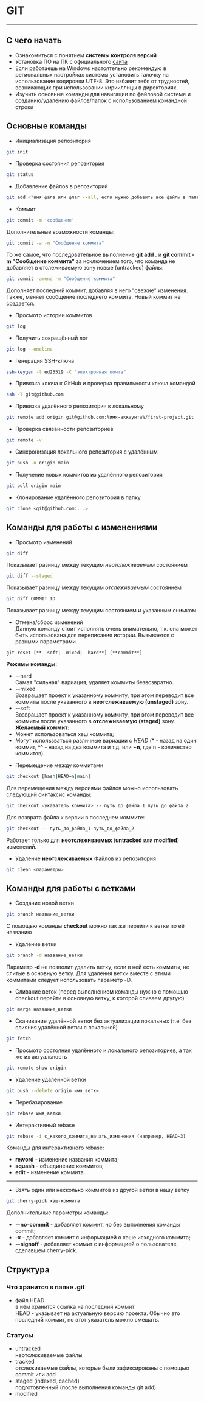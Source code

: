 # GIT
---
## С чего начать  
* Ознакомиться с понятием **системы контроля версий**  
* Установка ПО на ПК с официального [сайта](https://git-scm.com/downloads)  
* Если работаешь на Windows настоятельно рекомендую в региональных настройках системы установить галочку на использование кодировки UTF-8. Это избавит тебя от трудностей, возникающих при использовании кирииллицы в директориях.  
* Изучить основные команды для навигации по файловой системе и созданию/удалению файлов/папок с использованием командной строки  
## Основные команды  
- Инициализация репозитория  
```bash
git init
```
- Проверка состояния репозитория  
```bash
git status
```
- Добавление файлов в репозиторий  
```bash
git add <*имя фала или флаг --all, если нужно добавить все файлы в папке*>
```
- Коммит  
```bash
git commit -m 'сообщение'
```
Дополнительные возможности команды:  
```bash
git commit -a -m "Сообщение коммита"
```
То же самое, что последовательное выполнение **git add .** и **git commit -m "Сообщение коммита"** за исключением того, что команда не добавляет в отслеживаемую зону новые (untracked) файлы.  
```bash
git commit -amend -m "Сообщение коммита"
```
Дополняет последний коммит, добавляя в него "свежие" изменения. Также, меняет сообщение последнего коммита. Новый коммит не создается.  
- Просмотр истории коммитов  
```bash
git log
```
- Получить сокращённый лог
```bash
git log --oneline
```
- Генерация SSH-ключа  
```bash
ssh-keygen -t ed25519 -C "электронная почта"
```
- Привязка ключа к GitHub и проверка правильности ключа командой  
```bash
ssh -T git@github.com
```
- Привязка удалённого репозитория к локальному  
```bash
git remote add origin git@github.com:%имя-аккаунта%/first-project.git
```
- Проверка связанности репозиториев  
```bash
git remote -v
```
- Синхронизация локального репозитория с удалённым  
```bash
git push -u origin main
```
- Получение новых коммитов из удалённого репозитория  
```bash
git pull origin main
```
- Клонирование удалённого репозитория в папку
```bash
git clone <git@github.com:...>
```
## Команды для работы с изменениями  
- Просмотр изменений  
```bash
git diff
```
Показывает разницу между текущим *неотслеживаемым* состоянием  
```bash
git diff --staged
```
Показывает разницу между текущим *отслеживаемым* состоянием  
```bash
git diff COMMIT_ID
```
Показывает разницу между текущим состоянием и указанным снимком  
- Отмена/сброс изменений  
Данную команду стоит исполнять очень внимательно, т.к. она может быть использована для переписания истории. Вызывается с разными параметрами.  
```
git reset [**--soft|--mixed|--hard**] [**commit**]
```
**Режимы команды:**  
* --hard  
Самая "сильная" вариация, удаляет коммиты безвозвратно.  
* --mixed  
Возвращает проект к указанному коммиту, при этом переводит все коммиты после указанного в **неотслеживаемую (unstaged)** зону.  
* --soft  
Возвращает проект к указанному коммиту, при этом переводит все коммиты после указанного в **отслеживаемую (staged)** зону.  
**Желаемый коммит:**  
* Может использоваться хеш коммита;
* Могут использваться различные вариации с *HEAD* (**^** - назад на один коммит, **^^** - назад на два коммита и т.д. или **~n**, где n - количество коммитов).  
- Перемещение между коммитами  
```bash
git checkout [hash|HEAD~n|main]
```
Для перемещения между версиями файлов можно использовать следующий синтаксис команды:  
```bash
git checkout <указатель коммита> -- путь_до_файла_1 путь_до_файла_2
```
Для возврата файла к версии в последнем коммите:  
```bash
git checkout -- путь_до_файла_1 путь_до_файла_2
```
Работает только для **неотслеживаемых** (**untracked** или **modified**) изменений.  
- Удаление **неотслеживаемых** Файлов из репозитория
```bash
git clean <параметры>
```
## Команды для работы с ветками  
- Создание новой ветки  
```bash
git branch название_ветки
```
С помощью команды **checkout** можно так же перейти к ветке по её названию  
- Удаление ветки  
```bash
git branch -d название_ветки
```
Параметр **-d** не позволит удалить ветку, если в ней есть коммиты, не слитые в основную ветку. Для удаления ветки вместе с этими коммитами следует использовать параметр -D.  
- Сливание веток (перед выполнением команды нужно с помощью checkout перейти в основную ветку, к которой сливаем другую)  
```bash
git merge название_ветки
```
- Скачивание удалённой ветки без актуализации локальных (т.е. без слияния удалённой ветки с локальной)  
```bash
git fetch
```
- Просмотр состояния удалённого и локального репозиториев, а так же их актуальность
```bash
git remote show origin
```
- Удаление удалённой ветки
```bash
git push --delete origin имя_ветки
```
- Перебазирование  
```bash
git rebase имя_ветки
```
- Интерактивный rebase  
```bash
git rebase -i с_какого_коммита_начать_изменения (например, HEAD~3)
```
Команды для интерактивного rebase:  
- **reword** - изменение названия коммита;  
- **squash** - объединение коммитов;  
- **edit** - изменение коммита.  
---
- Взять один или несколько коммитов из другой ветки в нашу ветку  
```bash
git cherry-pick хэш-коммита
```
Дополнительные параметры команды:  
- **--no-commit** - добавляет коммит, но без выполнения команды commit;  
- **-x** - добавляет коммит с информацией о хэше исходного коммита;  
- **--signoff** - добавляет коммит с информацией о пользователе, сделавшем cherry-pick.  
## Структура  
### Что хранится в папке .git  
- файл HEAD  
в нём хранится ссылка на последний коммит  
HEAD - указывает на актуальную версию проекта. Обычно это последний коммит, но этот указатель можно смещать.  
### Статусы  
* untracked  
неотслеживаемые файлы
* tracked  
отслеживаемые файлы, которые были зафиксированы с помощью commit или add
* staged (indexed, cached)  
подготовленный (после выполнения команды git add)
* modified